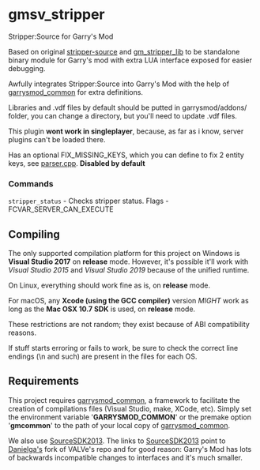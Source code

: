 # gmsv_stripper
Stripper:Source for Garry's Mod

Based on original [stripper-source][1] and [gm_stripper_lib][2] to be standalone binary module for Garry's mod with extra LUA interface exposed for easier debugging.

Awfully integrates Stripper:Source into Garry's Mod with the help of [garrysmod_common][3] for extra definitions.

Libraries and .vdf files by default should be putted in garrysmod/addons/ folder, you can change a directory, but you'll need to update .vdf files.

This plugin **wont work in singleplayer**, because, as far as i know, server plugins can't be loaded there.

Has an optional FIX_MISSING_KEYS, which you can define to fix 2 entity keys, see [parser.cpp][4]. **Disabled by default**

### Commands

`stripper_status` - Checks stripper status. Flags - FCVAR_SERVER_CAN_EXECUTE

## Compiling

The only supported compilation platform for this project on Windows is **Visual Studio 2017** on **release** mode. However, it's possible it'll work with *Visual Studio 2015* and *Visual Studio 2019* because of the unified runtime.

On Linux, everything should work fine as is, on **release** mode.

For macOS, any **Xcode (using the GCC compiler)** version *MIGHT* work as long as the **Mac OSX 10.7 SDK** is used, on **release** mode.

These restrictions are not random; they exist because of ABI compatibility reasons.

If stuff starts erroring or fails to work, be sure to check the correct line endings (\n and such) are present in the files for each OS.

## Requirements

This project requires [garrysmod_common][3], a framework to facilitate the creation of compilations files (Visual Studio, make, XCode, etc). Simply set the environment variable '**GARRYSMOD\_COMMON**' or the premake option '**gmcommon**' to the path of your local copy of [garrysmod_common][3].

We also use [SourceSDK2013][5]. The links to [SourceSDK2013][5] point to [Danielga's](https://github.com/danielga) fork of VALVe's repo and for good reason: Garry's Mod has lots of backwards incompatible changes to interfaces and it's much smaller.

  [1]: https://github.com/alliedmodders/stripper-source
  [2]: https://github.com/Bagellll/gm_stripper_lib
  [3]: https://github.com/danielga/garrysmod_common
  [4]: https://github.com/grylist/stripper-source-gmod/blob/7ab2a0d4282ae01e4d081c88acea33b97a26b69d/source/parser.cpp#L543
  [5]: https://github.com/danielga/sourcesdk-minimal

